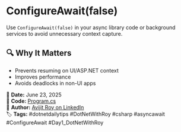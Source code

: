 ﻿# ConfigureAwait(false)

Use `ConfigureAwait(false)` in your async library code or background services to avoid unnecessary context capture.

## 🔍 Why It Matters

- Prevents resuming on UI/ASP.NET context
- Improves performance
- Avoids deadlocks in non-UI apps

📅 **Date:** June 23, 2025  
🔗 **Code:** [Program.cs](./Program.cs)  
🔗 **Author:** [Avijit Roy on LinkedIn](https://www.linkedin.com/in/heyavijitroy/)  
🏷 **Tags:** #dotnetdailytips #DotNetWithRoy #csharp #asyncawait #ConfigureAwait #Day1_DotNetWithRoy

